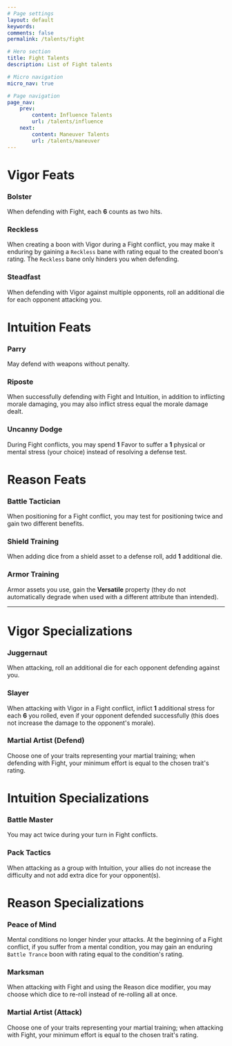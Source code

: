 ```yaml
---
# Page settings
layout: default
keywords:
comments: false
permalink: /talents/fight

# Hero section
title: Fight Talents
description: List of Fight talents

# Micro navigation
micro_nav: true

# Page navigation
page_nav:
    prev:
        content: Influence Talents
        url: /talents/influence
    next:
        content: Maneuver Talents
        url: /talents/maneuver
---
```


# Vigor Feats

### Bolster

When defending with Fight, each **6** counts as two hits.

### Reckless

When creating a boon with Vigor during a Fight conflict, you may make it enduring by gaining a `Reckless` bane with rating equal to the created boon's rating. The `Reckless` bane only hinders you when defending.

### Steadfast

When defending with Vigor against multiple opponents, roll an additional die for each opponent attacking you.



# Intuition Feats

### Parry

May defend with weapons without penalty.

### Riposte

When successfully defending with Fight and Intuition, in addition to inflicting morale damaging, you may also inflict stress equal the morale damage dealt.

### Uncanny Dodge

During Fight conflicts, you may spend **1** Favor to suffer a **1** physical or mental stress (your choice) instead of resolving a defense test.



# Reason Feats

### Battle Tactician

When positioning for a Fight conflict, you may test for positioning twice and gain two different benefits.

### Shield Training

When adding dice from a shield asset to a defense roll, add **1** additional die.

### Armor Training

Armor assets you use, gain the **Versatile** property (they do not automatically degrade when used with a different attribute than intended).


---


# Vigor Specializations

### Juggernaut

When attacking, roll an additional die for each opponent defending against you.

### Slayer

When attacking with Vigor in a Fight conflict, inflict **1** additional stress for each **6** you rolled, even if your opponent defended successfully (this does not increase the damage to the opponent's morale).

### Martial Artist (Defend)

Choose one of your traits representing your martial training; when defending with Fight, your minimum effort is equal to the chosen trait's rating.



# Intuition Specializations

### Battle Master

You may act twice during your turn in Fight conflicts.

### Pack Tactics

When attacking as a group with Intuition, your allies do not increase the difficulty and not add extra dice for your opponent(s).



# Reason Specializations

### Peace of Mind

Mental conditions no longer hinder your attacks. At the beginning of a Fight conflict, if you suffer from a mental condition, you may gain an enduring `Battle Trance` boon with rating equal to the condition's rating.

### Marksman

When attacking with Fight and using the Reason dice modifier, you may choose which dice to re-roll instead of re-rolling all at once.

### Martial Artist (Attack)

Choose one of your traits representing your martial training; when attacking with Fight, your minimum effort is equal to the chosen trait's rating.
